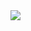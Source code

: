 <picture>
  <source
    srcset="https://github-readme-stats.vercel.app/api?username=AllenBlesson&show_icons=true&theme=dark"
    media="(prefers-color-scheme: dark)"
  />
  <source
    srcset="https://github-readme-stats.vercel.app/api?username=AllenBlesson&show_icons=true"
    media="(prefers-color-scheme: light), (prefers-color-scheme: no-preference)"
  />
  <img src="https://github-readme-stats.vercel.app/api?username=AllenBlesson&show_icons=true" />
</picture>
